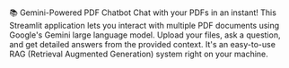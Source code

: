 📚 Gemini-Powered PDF Chatbot
Chat with your PDFs in an instant!
This Streamlit application lets you interact with multiple PDF documents using Google's Gemini large language model. Upload your files, ask a question, and get detailed answers from the provided context. It's an easy-to-use RAG (Retrieval Augmented Generation) system right on your machine.
